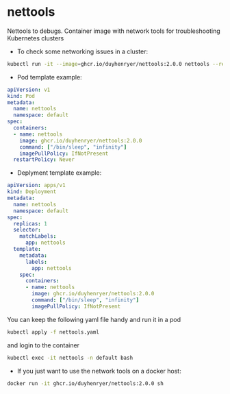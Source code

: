 # nettools
Nettools to debugs. Container image with network tools for troubleshooting Kubernetes clusters

- To check some networking issues in a cluster:

```sh
kubectl run -it --image=ghcr.io/duyhenryer/nettools:2.0.0 nettools --restart=Never -n default
```

- Pod template example:
````yaml
apiVersion: v1
kind: Pod
metadata:
  name: nettools
  namespace: default
spec:
  containers:
  - name: nettools
    image: ghcr.io/duyhenryer/nettools:2.0.0
    command: ["/bin/sleep", "infinity"]
    imagePullPolicy: IfNotPresent
  restartPolicy: Never
````
- Deplyment template example:
```yaml
apiVersion: apps/v1
kind: Deployment
metadata:
  name: nettools
  namespace: default
spec:
  replicas: 1
  selector:
    matchLabels:
      app: nettools
  template:
    metadata:
      labels:
        app: nettools
    spec:
      containers:
      - name: nettools
        image: ghcr.io/duyhenryer/nettools:2.0.0
        command: ["/bin/sleep", "infinity"]
        imagePullPolicy: IfNotPresent
```

You can keep the following yaml file handy and run it in a pod

```sh 
kubectl apply -f nettools.yaml
```
and login to the container
```sh 
kubectl exec -it nettools -n default bash
```
- If you just want to use the network tools on a docker host:

```sh
docker run -it ghcr.io/duyhenryer/nettools:2.0.0 sh
```